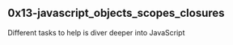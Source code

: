 ## 0x13-javascript_objects_scopes_closures

Different tasks to help is diver deeper into JavaScript
